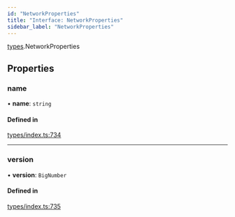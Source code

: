 ```yaml
---
id: "NetworkProperties"
title: "Interface: NetworkProperties"
sidebar_label: "NetworkProperties"
---
```


[types](../../../modules/Types/Types.md).NetworkProperties

## Properties

### name

• **name**: `string`

#### Defined in

[types/index.ts:734](https://github.com/PolymeshAssociation/polymesh-sdk/blob/07a4c5b0/src/types/index.ts#L734)

___

### version

• **version**: `BigNumber`

#### Defined in

[types/index.ts:735](https://github.com/PolymeshAssociation/polymesh-sdk/blob/07a4c5b0/src/types/index.ts#L735)
